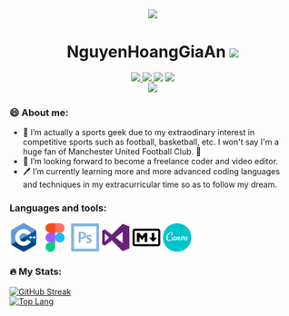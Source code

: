 <div id="header" align="center">
    <img src= https://media.giphy.com/media/SnevkEt4zCVWMCc8yk/giphy.gif />
    <h1>
            NguyenHoangGiaAn
            <img width="60" src= https://media.giphy.com/media/r1Ek7lP8mXKAZHhIWp/giphy.gif >
    </h1>
</div>
<div id="badges" align="center">
  <a href="https://www.facebook.com/nhzaan" >
    <img src=https://img.shields.io/badge/Facebook-blue?logo=Facebook&logoColor=white&style=for-the-badge />  
  </a>
  
  <a href="https://www.instagram.com/nhgiaan217" >
    <img src=https://img.shields.io/badge/Instagram-%23E4405F.svg?style=for-the-badge&logo=Instagram&logoColor=white />
  </a>    
     <img src=https://img.shields.io/badge/Gmail-D14836?style=for-the-badge&logo=gmail&logoColor=white />
  <a href="https://discord.com/api/guilds/949503721086287943" >
     <img src=https://img.shields.io/badge/Discord-%235865F2.svg?style=for-the-badge&logo=discord&logoColor=white />
    </a>    
</div>
<div id="viewers" align="center">
    <img src=https://komarev.com/ghpvc/?username=NguyenHoangGiaAn&color=%23E4405F&style=for-the-badge />
</div>    
<div id="content">
    
### 😄 About me:    
- 👀 I’m actually a sports geek due to my extraodinary interest in competitive sports such as football, basketball, etc. I won't say I'm a huge fan of Manchester United Football Club. 🔴 <br>
- 🔦 I’m looking forward to become a freelance coder and video editor. <br>
- 🖊️ I’m currently learning more and more advanced coding languages and techniques in my extracurricular time so as to follow my dream. <br>
</div>

<div id="language">
    
### Languages and tools:
</div>
<div id="Link">
    <img width="50" src="https://raw.githubusercontent.com/devicons/devicon/1119b9f84c0290e0f0b38982099a2bd027a48bf1/icons/cplusplus/cplusplus-original.svg" />
    <img width="50" src="https://raw.githubusercontent.com/devicons/devicon/1119b9f84c0290e0f0b38982099a2bd027a48bf1/icons/figma/figma-original.svg" />
    <img width="50" src="https://raw.githubusercontent.com/devicons/devicon/1119b9f84c0290e0f0b38982099a2bd027a48bf1/icons/photoshop/photoshop-line.svg" />
    <img width="50" src="https://raw.githubusercontent.com/devicons/devicon/1119b9f84c0290e0f0b38982099a2bd027a48bf1/icons/visualstudio/visualstudio-plain.svg" />
    <img width="50" src="https://raw.githubusercontent.com/devicons/devicon/1119b9f84c0290e0f0b38982099a2bd027a48bf1/icons/markdown/markdown-original.svg" />
    <img width="50" src="https://raw.githubusercontent.com/devicons/devicon/1119b9f84c0290e0f0b38982099a2bd027a48bf1/icons/canva/canva-original.svg" /> <br>
</div>

<div id="stat">

### 🔥 My Stats: 
    
[![GitHub Streak](https://github-readme-streak-stats.herokuapp.com?user=NguyenHoangGiaAn&theme=github-dark-blue&hide_border=true&date_format=M%20j%5B%2C%20Y%5D)](https://git.io/streak-stats)
    </br>
[![Top Lang](https://github-readme-stats.vercel.app/api/top-langs/?username=NguyenHoangGiaAn&layout=compact&theme=github_dark)](https://github.com/anuraghazra/github-readme-stats)
